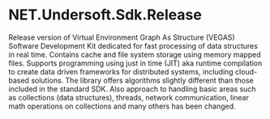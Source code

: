 # NET.Undersoft.Sdk.Release
Release version of Virtual Environment Graph As Structure (VEGAS) Software Development Kit dedicated for fast processing of data structures in real time. Contains cache and file system storage using memory mapped files. Supports programming using just in time (JIT) aka runtime compilation to create data driven frameworks for distributed systems, including cloud-based solutions. The library offers algorithms slightly different than those included in the standard SDK. Also approach to handling basic areas such as collections (data structures), threads, network communication, linear math operations on collections and many others has been changed.
